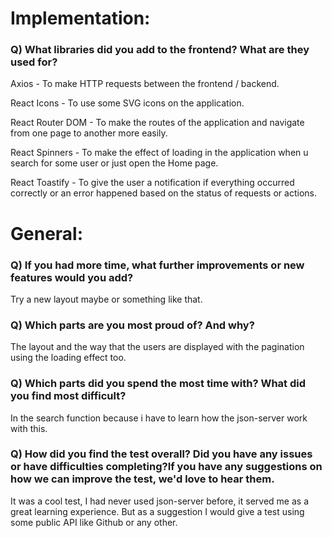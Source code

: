 # Implementation:

### Q) What libraries did you add to the frontend? What are they used for?

Axios - To make HTTP requests between the frontend / backend.

React Icons - To use some SVG icons on the application.

React Router DOM - To make the routes of the application and navigate from one page to another more easily.

React Spinners - To make the effect of loading in the application when u search for some user or just open the Home page.

React Toastify - To give the user a notification if everything occurred correctly or an error happened based on the status 
of requests or actions.



# General:

### Q) If you had more time, what further improvements or new features would you add?
Try a new layout maybe or something like that.

### Q) Which parts are you most proud of? And why?
The layout and the way that the users are displayed with the pagination using the loading effect too.

### Q) Which parts did you spend the most time with? What did you find most difficult?
In the search function because i have to learn how the json-server work with this.

### Q) How did you find the test overall? Did you have any issues or have difficulties completing?If you have any suggestions on how we can improve the test, we'd love to hear them.
It was a cool test, I had never used json-server before, it served me as a great learning experience. But as a suggestion 
I would give a test using some public API like Github or any other.

